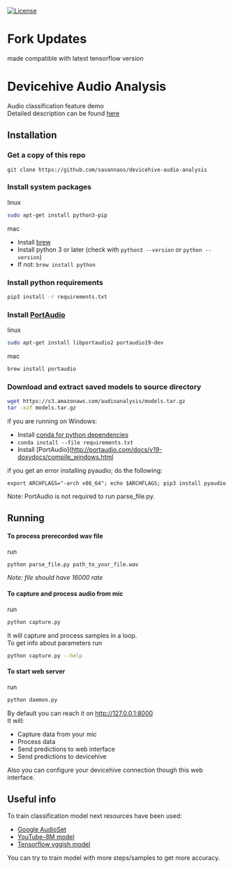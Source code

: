 [![License](https://img.shields.io/badge/License-Apache%202.0-blue.svg?style=flat-square)](LICENSE)

# Fork Updates

made compatible with latest tensorflow version

# Devicehive Audio Analysis
Audio classification feature demo\
Detailed description can be found [here](https://www.iotforall.com/tensorflow-sound-classification-machine-learning-applications/)

## Installation

### Get a copy of this repo
```
git clone https://github.com/savannaos/devicehive-audio-analysis
```
### Install system packages

linux
```bash
sudo apt-get install python3-pip
```

mac
  - Install [brew](https://brew.sh)
  - Install python 3 or later (check with `python3 --version` or `python --version`)
  - If not: `brew install python`


### Install python requirements
```bash
pip3 install -r requirements.txt
```
### Install [PortAudio](http://portaudio.com/docs/v19-doxydocs/tutorial_start.html)

linux
```bash
sudo apt-get install libportaudio2 portaudio19-dev
```

mac
```bash
brew install portaudio
```

### Download and extract saved models to source directory
```bash
wget https://s3.amazonaws.com/audioanalysis/models.tar.gz
tar -xzf models.tar.gz
```


if you are running on Windows: 
- Install [conda for python dependencies](https://docs.conda.io/projects/conda/en/latest/user-guide/install/windows.html)
- `conda install --file requirements.txt`
- Install [PortAudio](http://portaudio.com/docs/v19-doxydocs/compile_windows.html


if you get an error installing pyaudio; do the following:
```
export ARCHFLAGS="-arch x86_64"; echo $ARCHFLAGS; pip3 install pyaudio
```
Note: PortAudio is not required to run parse_file.py.

## Running
#### To process prerecorded wav file
run
```bash
python parse_file.py path_to_your_file.wav
```
_Note: file should have 16000 rate_

#### To capture and process audio from mic
run
```bash
python capture.py
```
It will capture and process samples in a loop.\
To get info about parameters run
```bash
python capture.py --help
```

#### To start web server
run
```bash
python daemon.py
```
By default you can reach it on http://127.0.0.1:8000 \
It will:
* Capture data from your mic
* Process data
* Send predictions to web interface
* Send predictions to devicehive

Also you can configure your devicehive connection though this web interface.

## Useful info
To train classification model next resources have been used:
* [Google AudioSet](https://research.google.com/audioset/)
* [YouTube-8M model](https://github.com/google/youtube-8m)
* [Tensorflow vggish model](https://github.com/tensorflow/models/tree/master/research/audioset)

You can try to train model with more steps/samples to get more accuracy.
